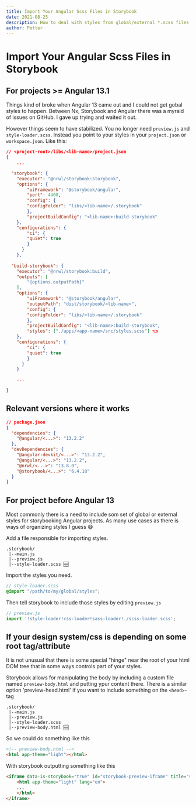 ```yaml
---
title: Import Your Angular Scss Files in Storybook 
date: 2021-08-25
description: How to deal with styles from global/external *.scss files when working with storybook
author: Petter
---
```

# Import Your Angular Scss Files in Storybook


## For projects >= Angular 13.1
Things kind of broke when Angular 13 came out and I could not get gobal styles to happen. Between Nx, Storybook and Angular there was a myraid of issues on GitHub. I gave up trying and waited it out.

However things seem to have stabilized. You no longer need `preview.js` and `style-loader.scss`. Instead you point to your styles in your `project.json` or `workspace.json`. Like this:

```json
// <project-root>/libs/<lib-name>/project.json
{
    ...

  "storybook": {
    "executor": "@nrwl/storybook:storybook",
    "options": {
        "uiFramework": "@storybook/angular",
        "port": 4400,
        "config": {
        "configFolder": "libs/<lib-name>/.storybook"
        },
        "projectBuildConfig": "<lib-name>:build-storybook"
    },
    "configurations": {
        "ci": {
        "quiet": true
        }
      }
    },
  
  "build-storybook": {
    "executor": "@nrwl/storybook:build",
    "outputs": [
        "{options.outputPath}"
    ],
    "options": {
        "uiFramework": "@storybook/angular",
        "outputPath": "dist/storybook/<lib-name>",
        "config": {
        "configFolder": "libs/<lib-name>/.storybook"
        },
        "projectBuildConfig": "<lib-name>:build-storybook",
        "styles": ["./apps/<app-name>/src/styles.scss"] 👈
    },
    "configurations": {
        "ci": {
        "quiet": true
        }
      }
    }

    ...

}
```
## Relevant versions where it works
```json
// package.json
{
  "dependencies": {
    "@angular/<...>": "13.2.2"
  },
  "devDependencies": {
    "@angular-devkit/<...>": "13.2.2",
    "@angular/<...>": "13.2.2",
    "@nrwl/<...>": "13.8.0",
    "@storybook/<...>": "6.4.18"
  }
}
```

## For project before Angular 13
Most commonly there is a need to include som set of global or external styles for storybooking Angular projects. As many use cases as there is ways of organizing styles I guess 😅

Add a file responsible for importing styles. 
```
.storybook/
 |--main.js
 |--preview.js
 |--style-loader.scss 🆕
```
Import the styles you need. 
```scss
// style-loader.scss
@import "/path/to/my/global/styles";
```

Then tell storybook to include those styles by editing `preview.js`
```javascript
// preview.js
import '!style-loader!css-loader!sass-loader!./scss-loader.scss';
```

## If your design system/css is depending on some root tag/attribute
It is not unusual that there is some special "hinge" near the root of your html DOM tree that in some ways controls part of your styles. 

Storybook allows for manipulating the body by including a custom file named `preview-body.html` and putting ypur content there. There is a similar option 'preview-head.html' if you want to include something on the `<head>`-tag

```
.storybook/
 |--main.js
 |--preview.js
 |--style-loader.scss
 |--preview-body.html 🆕
```

So we could do something like this
```html
<!-- preview-body.html -->
<html app-theme="light"></html>
```

With storybook outputting something like this
```html
<iframe data-is-storybook="true" id="storybook-preview-iframe" title="storybook-preview-iframe" src="iframe.html?id=*&amp;viewMode=story" allowfullscreen="" class="css-crh05v" data-dashlane-rid="a0c96268093f1442" data-form-type="" data-is-loaded="true" data-dashlane-frameid="25769803777">
    <html app-theme="light" lang="en">
    ...
    </html>
</iframe>
```
